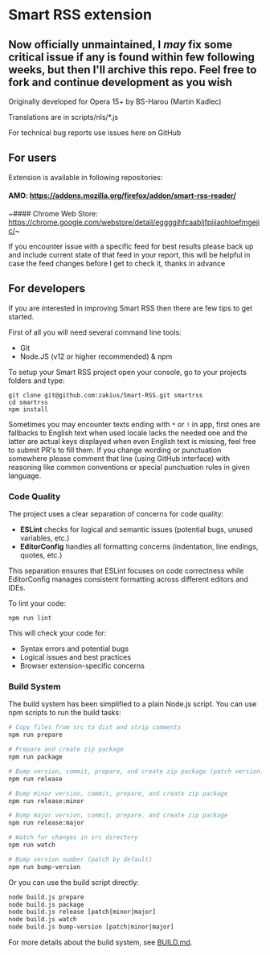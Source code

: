 # Smart RSS extension

## Now officially unmaintained, I _may_ fix some critical issue if any is found within few following weeks, but then I'll archive this repo. Feel free to fork and continue development as you wish

Originally developed for Opera 15+ by BS-Harou (Martin Kadlec)

Translations are in scripts/nls/\*.js

For technical bug reports use issues here on GitHub

## For users

Extension is available in following repositories:

#### AMO: https://addons.mozilla.org/firefox/addon/smart-rss-reader/

~#### Chrome Web Store: https://chrome.google.com/webstore/detail/eggggihfcaabljfpjiiaohloefmgejic/~

If you encounter issue with a specific feed for best results please back up and include current state of that feed in your report, this will be helpful in case the feed changes before I get to check it, thanks in advance


## For developers

If you are interested in improving Smart RSS then there are few tips to get started.

First of all you will need several command line tools:

-   Git
-   Node.JS (v12 or higher recommended) & npm

To setup your Smart RSS project open your console, go to your projects folders and type:

```
git clone git@github.com:zakius/Smart-RSS.git smartrss
cd smartrss
npm install
```

Sometimes you may encounter texts ending with `*` or `!` in app, first ones are fallbacks to English text when used locale lacks the needed one and the latter are actual keys displayed when even English text is missing, feel free to submit PR's to fill them. If you change wording or punctuation somewhere please comment that line (using GitHub interface) with reasoning like common conventions or special punctuation rules in given language.

### Code Quality

The project uses a clear separation of concerns for code quality:

-   **ESLint** checks for logical and semantic issues (potential bugs, unused variables, etc.)
-   **EditorConfig** handles all formatting concerns (indentation, line endings, quotes, etc.)

This separation ensures that ESLint focuses on code correctness while EditorConfig manages consistent formatting across different editors and IDEs.

To lint your code:

```
npm run lint
```

This will check your code for:

-   Syntax errors and potential bugs
-   Logical issues and best practices
-   Browser extension-specific concerns

### Build System

The build system has been simplified to a plain Node.js script. You can use npm scripts to run the build tasks:

```bash
# Copy files from src to dist and strip comments
npm run prepare

# Prepare and create zip package
npm run package

# Bump version, commit, prepare, and create zip package (patch version)
npm run release

# Bump minor version, commit, prepare, and create zip package
npm run release:minor

# Bump major version, commit, prepare, and create zip package
npm run release:major

# Watch for changes in src directory
npm run watch

# Bump version number (patch by default)
npm run bump-version
```

Or you can use the build script directly:

```bash
node build.js prepare
node build.js package
node build.js release [patch|minor|major]
node build.js watch
node build.js bump-version [patch|minor|major]
```

For more details about the build system, see [BUILD.md](BUILD.md).
